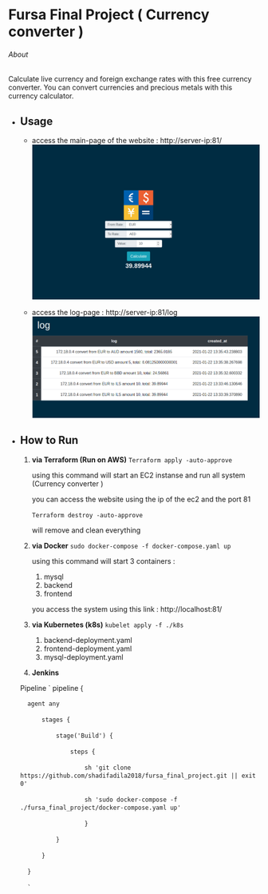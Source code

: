# Fursa Final Project ( Currency converter )
###### About 
Calculate live currency and foreign exchange rates with this free currency converter. You can convert currencies and precious metals with this currency calculator.

* ## Usage 
    *   access the main-page of the website : http://server-ip:81/
        ![GitHub Logo](/ScreenShots/homepage.png)

    *   access the log-page  : http://server-ip:81/log
        ![GitHub Logo](/ScreenShots/log.png)
    
* ## How to Run 
    1. **via Terraform (Run on AWS)**
        `Terraform apply -auto-approve`

         using this command will start an  EC2 instanse and run all system (Currency converter )

         you can access the website using the ip of the ec2 and the port 81 
        
        `Terraform destroy -auto-approve` 

         will remove and clean everything 

    2. **via Docker** 
        `sudo docker-compose -f docker-compose.yaml up `
        
        using this command will start 3 containers : 
        1. mysql 
        2. backend
        3. frontend 
        
        you access the system using this link : http://localhost:81/

    3. **via Kubernetes (k8s)**
        `kubelet apply -f ./k8s` 
        1. backend-deployment.yaml 
        2. frontend-deployment.yaml 
        3. mysql-deployment.yaml

    4. **Jenkins**

    Pipeline 
        `
        pipeline {

        agent any

            stages {

                stage('Build') {

                    steps {

                        sh 'git clone https://github.com/shadifadila2018/fursa_final_project.git || exit 0'

                        sh 'sudo docker-compose -f ./fursa_final_project/docker-compose.yaml up'

                        }

                }

            }

        }
        
        `
    



